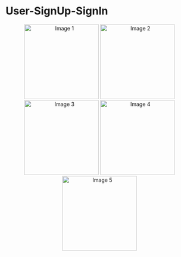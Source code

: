 # User-SignUp-SignIn

<p align="center">
  <img src="https://github.com/janithht/User-SignUp-SignIn/assets/92964360/0a2864cf-3547-4ec5-9d97-5a4835bc9576" alt="Image 1" width="200" />
  <img src="https://github.com/janithht/User-SignUp-SignIn/assets/92964360/761e8eb7-9bf8-4f03-8337-ea1b761a0362" alt="Image 2" width="200" />
  <img src="https://github.com/janithht/User-SignUp-SignIn/assets/92964360/d58970ac-873c-4a2b-9c46-14c8095fae14" alt="Image 3" width="200" />
  <img src="https://github.com/janithht/User-SignUp-SignIn/assets/92964360/fb0b5df4-cb9b-436b-a93c-025df02594af" alt="Image 4" width="200" />
  <img src="https://github.com/janithht/User-SignUp-SignIn/assets/92964360/40a12a23-1caa-4852-94cf-d5872f34e898" alt="Image 5" width="200" />
</p>















